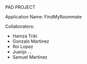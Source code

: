 PAD PROJECT

Application Name: FindMyRoommate

Collaborators:
- Hamza Triki
- Gonzalo Martinez
- Roi Lopez
- Juanjo ...
- Samuel Martínez
